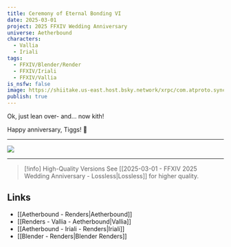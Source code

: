```yaml
---
title: Ceremony of Eternal Bonding VI
date: 2025-03-01
project: 2025 FFXIV Wedding Anniversary
universe: Aetherbound
characters:
  - Vallia
  - Iriali
tags:
  - FFXIV/Blender/Render
  - FFXIV/Iriali
  - FFXIV/Vallia
is_nsfw: false
image: https://shiitake.us-east.host.bsky.network/xrpc/com.atproto.sync.getBlob?did=did%3Aplc%3Avigxa24owwfxyoe5nnweh7i4&cid=bafkreidyxzlortntwyeawnu6qmmxssv3h2bw7lgybrff6mzvrjhte5m22e
publish: true
---
```

Ok, just lean over- and... now kith!

Happy anniversary, Tiggs! 💝

---

![](https://shiitake.us-east.host.bsky.network/xrpc/com.atproto.sync.getBlob?did=did%3Aplc%3Avigxa24owwfxyoe5nnweh7i4&cid=bafkreidyxzlortntwyeawnu6qmmxssv3h2bw7lgybrff6mzvrjhte5m22e)

---

> [!info] High-Quality Versions
> See [[2025-03-01 - FFXIV 2025 Wedding Anniversary - Lossless|Lossless]] for higher quality.


## Links
* [[Aetherbound - Renders|Aetherbound]]
* [[Renders - Vallia - Aetherbound|Vallia]]
* [[Aetherbound - Iriali - Renders|Iriali]]
* [[Blender - Renders|Blender Renders]]

